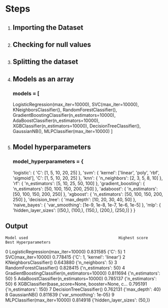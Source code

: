 # Steps
1. ## Importing the Dataset
2. ## Checking for null values
3. ## Splitting the dataset
4. ## Models as an array
   ### models = [
    LogisticRegression(max_iter=10000),
    SVC(max_iter=10000),
    KNeighborsClassifier(),
    RandomForestClassifier(),
    GradientBoostingClassifier(n_estimators=10000),
    AdaBoostClassifier(n_estimators=10000),
    XGBClassifier(n_estimators=10000),
    DecisionTreeClassifier(),
    GaussianNB(),
    MLPClassifier(max_iter=10000)
]
5. ## Model hyperparameters
   ### model_hyperparameters = {
    'logistic': {
        'C': [1, 5, 10, 20, 25]
    },
    'svm': {
        'kernel': ['linear', 'poly', 'rbf', 'sigmoid'],
        'C': [1, 5, 10, 20, 25]
    },
    'knn': {
        'n_neighbors': [2, 3, 5, 8, 10]
    },
    'rf': {
        'n_estimators': [5, 10, 25, 50, 100]
    },
    'gradient_boosting': {
        'n_estimators': [50, 100, 150, 200, 250]
    },
    'adaboost': {
        'n_estimators': [50, 100, 150, 200, 250]
    },
    'xgboost': {
        'n_estimators': [50, 100, 150, 200, 250]
    },
    'decision_tree': {
        'max_depth': [10, 20, 30, 40, 50]
    },
    'naive_bayes': {
        'var_smoothing': [1e-9, 1e-8, 1e-7, 1e-6, 1e-5]
    },
    'mlp': {
        'hidden_layer_sizes': [(50,), (100,), (150,), (200,), (250,)]
    }
}
 ## Output

	Model used                        	              Highest score	    Best Hyperparameters
0	LogisticRegression(max_iter=10000)	              0.831585	        {'C': 5}
1	SVC(max_iter=10000)                               0.778415	        {'C': 1, 'kernel': 'linear'}
2	KNeighborsClassifier()                        	  0.643880	        {'n_neighbors': 5}
3	RandomForestClassifier()          	              0.828415	        {'n_estimators': 50}
4	GradientBoostingClassifier(n_estimators=10000)	  0.811694	        {'n_estimators': 50}
5	AdaBoostClassifier(n_estimators=10000)	          0.785137	        {'n_estimators': 50}
6	XGBClassifier(base_score=None, booster=None, c...	0.795191	        {'n_estimators': 150}
7	DecisionTreeClassifier()	                        0.762131	        {'max_depth': 40}
8	GaussianNB()	                                    0.811639	        {'var_smoothing': 1e-05}
9	MLPClassifier(max_iter=10000)	                    0.814918	        {'hidden_layer_sizes': (50,)}




